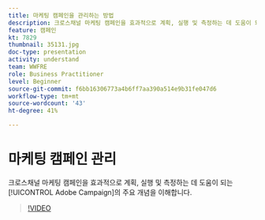 ```yaml
---
title: 마케팅 캠페인을 관리하는 방법
description: 크로스채널 마케팅 캠페인을 효과적으로 계획, 실행 및 측정하는 데 도움이 되는 Adobe Campaign의 주요 개념을 이해합니다.
feature: 캠페인
kt: 7829
thumbnail: 35131.jpg
doc-type: presentation
activity: understand
team: WWFRE
role: Business Practitioner
level: Beginner
source-git-commit: f6bb16306773a4b6ff7aa390a514e9b31fe047d6
workflow-type: tm+mt
source-wordcount: '43'
ht-degree: 41%

---
```


# 마케팅 캠페인 관리

크로스채널 마케팅 캠페인을 효과적으로 계획, 실행 및 측정하는 데 도움이 되는 [!UICONTROL Adobe Campaign]의 주요 개념을 이해합니다.

>[!VIDEO](https://video.tv.adobe.com/v/35131?quality=12)
